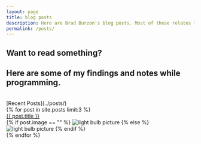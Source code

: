 ```yaml
---
layout: page
title: blog posts
description: Here are Brad Burzon's blog posts. Most of these relates to Java, Web development, and other miscellaneous fun stuff. Come have a read if you are bored.
permalink: /posts/
---
```

## Want to read something?

## Here are some of my findings and notes while programming.

<br>
  [Recent Posts](../posts/)
<div class="box">
  {% for post in site.posts limit:3 %}
  <div class="item-container">
    <div>
      <a href="{{ post.url }}">{{ post.title }}</a>
    </div>
    <div>
      {% if post.image == "" %}
      <img class="post img-fluid" src="../images/bulb.jpg" alt="light bulb picture">
      {% else %}
      <img class="post img-fluid" src="{{ post.image }}" alt="light bulb picture">
      {% endif %}
    </div>
  </div>
  {% endfor %}
</div>
